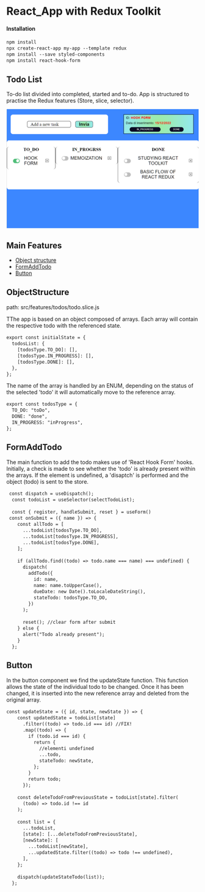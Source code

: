 # React_App with Redux Toolkit

#### Installation 
```
npm install
npx create-react-app my-app --template redux
npm install --save styled-components
npm install react-hook-form
```

## Todo List
To-do list divided into completed, started and to-do. App is structured to practise the Redux features (Store, slice, selector).  

![alt text](https://github.com/blugrinc/todoListRedux/blob/master/public/TodoList.png?raw=true)

## Main Features

- [Object structure](#ObjectStructure)
- [FormAddTodo](#FormAddTodo)
- [Button](#Button)


## ObjectStructure
path: src/features/todos/todo.slice.js 

TThe app is based on an object composed of arrays. Each array will contain the respective todo with the referenced state. 

```
export const initialState = {
  todosList: {
    [todosType.TO_DO]: [],
    [todosType.IN_PROGRESS]: [],
    [todosType.DONE]: [],
  },
};

```
The name of the array is handled by an ENUM, depending on the status of the selected 'todo' it will automatically move to the reference array. 
```
export const todosType = {
  TO_DO: "toDo",
  DONE: "done",
  IN_PROGRESS: "inProgress",
};
```

## FormAddTodo
The main function to add the todo makes use of 'React Hook Form' hooks.  Initially, a check is made to see whether the 'todo' is already present within the arrays. If the element is undefined, a 'disaptch' is performed and the object (todo) is sent to the store.  
```
 const dispatch = useDispatch();
  const todoList = useSelector(selectTodoList);

  const { register, handleSubmit, reset } = useForm()
 const onSubmit = ({ name }) => {
    const allTodo = [
      ...todoList[todosType.TO_DO],
      ...todoList[todosType.IN_PROGRESS],
      ...todoList[todosType.DONE],
    ];

    if (allTodo.find((todo) => todo.name === name) === undefined) {
      dispatch(
        addTodo({
          id: name,
          name: name.toUpperCase(),
          dueDate: new Date().toLocaleDateString(),
          stateTodo: todosType.TO_DO,
        })
      );

      reset(); //clear form after submit
    } else {
      alert("Todo already present");
    }
  };
```

## Button
In the button component we find the updateState function. This function allows the state of the individual todo to be changed. Once it has been changed, it is inserted into the new reference array and deleted from the original array.
```
const updateState = ({ id, state, newState }) => {
    const updatedState = todoList[state]
      .filter((todo) => todo.id === id) //FIX!
      .map((todo) => {
        if (todo.id === id) {
          return {
            //elementi undefined
            ...todo,
            stateTodo: newState,
          };
        }
        return todo;
      });

    const deleteTodoFromPreviousState = todoList[state].filter(
      (todo) => todo.id !== id
    );

    const list = {
      ...todoList,
      [state]: [...deleteTodoFromPreviousState],
      [newState]: [
        ...todoList[newState],
        ...updatedState.filter((todo) => todo !== undefined),
      ],
    };

    dispatch(updateStateTodo(list));
  };
  ```
